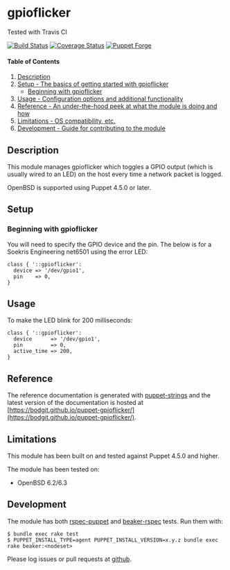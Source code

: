 # gpioflicker

Tested with Travis CI

[![Build Status](https://travis-ci.org/bodgit/puppet-gpioflicker.svg?branch=master)](https://travis-ci.org/bodgit/puppet-gpioflicker)
[![Coverage Status](https://coveralls.io/repos/bodgit/puppet-gpioflicker/badge.svg?branch=master&service=github)](https://coveralls.io/github/bodgit/puppet-gpioflicker?branch=master)
[![Puppet Forge](http://img.shields.io/puppetforge/v/bodgit/gpioflicker.svg)](https://forge.puppetlabs.com/bodgit/gpioflicker)

#### Table of Contents

1. [Description](#description)
2. [Setup - The basics of getting started with gpioflicker](#setup)
    * [Beginning with gpioflicker](#beginning-with-gpioflicker)
3. [Usage - Configuration options and additional functionality](#usage)
4. [Reference - An under-the-hood peek at what the module is doing and how](#reference)
5. [Limitations - OS compatibility, etc.](#limitations)
6. [Development - Guide for contributing to the module](#development)

## Description

This module manages gpioflicker which toggles a GPIO output (which is usually
wired to an LED) on the host every time a network packet is logged.

OpenBSD is supported using Puppet 4.5.0 or later.

## Setup

### Beginning with gpioflicker

You will need to specify the GPIO device and the pin. The below is for a
Soekris Engineering net6501 using the error LED:

```puppet
class { '::gpioflicker':
  device => '/dev/gpio1',
  pin    => 0,
}
```

## Usage

To make the LED blink for 200 milliseconds:

```puppet
class { '::gpioflicker':
  device      => '/dev/gpio1',
  pin         => 0,
  active_time => 200,
}
```

## Reference

The reference documentation is generated with
[puppet-strings](https://github.com/puppetlabs/puppet-strings) and the latest
version of the documentation is hosted at
[https://bodgit.github.io/puppet-gpioflicker/](https://bodgit.github.io/puppet-gpioflicker/).

## Limitations

This module has been built on and tested against Puppet 4.5.0 and higher.

The module has been tested on:

* OpenBSD 6.2/6.3

## Development

The module has both [rspec-puppet](http://rspec-puppet.com) and
[beaker-rspec](https://github.com/puppetlabs/beaker-rspec) tests. Run them
with:

```
$ bundle exec rake test
$ PUPPET_INSTALL_TYPE=agent PUPPET_INSTALL_VERSION=x.y.z bundle exec rake beaker:<nodeset>
```

Please log issues or pull requests at
[github](https://github.com/bodgit/puppet-gpioflicker).
